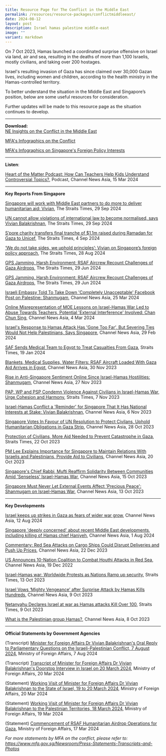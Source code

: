 ```yaml
---
title: Resource Page for The Conflict in the Middle East
permalink: /resources/resource-packages/conflictmiddleeast/
date: 2024-08-12
layout: post
description: Israel hamas palestine middle-east
image: ""
variant: markdown
---
```

On 7 Oct 2023, Hamas launched a coordinated surprise offensive on Israel via land, air and sea, resulting in the deaths of more than 1,100 Israelis, mostly civilians, and taking over 200 hostages. 

Israel's resulting invasion of Gaza has since claimed over 30,000 Gazan lives, including women and children, according to the health ministry in the Hamas-controlled territory.

To better understand the situation in the Middle East and Singapore’s position, below are some useful resources for consideration.

Further updates will be made to this resource page as the situation continues to develop.

****
**Download:**
<br> [NE Insights on the Conflict in the Middle East](/files/Updated_NE_Insights_on_the_Middle_East_Conflict_compressed.pdf)

<a target="blank" href="https://www.mfa.gov.sg/Newsroom/Announcements-and-Highlights/2023/11/20231106-Parl-Sitting">MFA's Infographics on the Conflict</a>

<a target="blank" href="https://drive.google.com/drive/folders/1DowhPeYUSo1v1E4DIT8arWdItxZ4a_J3"> MFA's Infographics on Singapore's Foreign Policy Interests</a>

****

**Listen**:

<a target="blank" href="https://www.channelnewsasia.com/podcasts/classroom-cce-lessons-difficult-topics-moe-schools-students-heart-matter-podcast-4194666">Heart of the Matter Podcast: How Can Teachers Help Kids Understand Controversial Topics?</a>, Podcast, Channel News Asia, 15 Mar 2024

****

**Key Reports From Singapore**

<a target="blank" href="https://www.straitstimes.com/world/middle-east/singapore-will-work-with-middle-east-partners-to-do-more-to-deliver-humanitarian-assistance-vivian">Singapore will work with Middle East partners to do more to deliver humanitarian aid: Vivian</a>, The Straits Times, 29 Sep 2024

<a target="blank" href="https://www.straitstimes.com/singapore/un-cannot-allow-violations-of-international-law-to-become-normalised-says-vivian">UN cannot allow violations of international law to become normalised, says Vivian Balakrishnan</a>, The Straits Times, 29 Sep 2024

<a target="blank" href="https://www.straitstimes.com/singapore/s-pore-charity-transfers-final-tranche-of-11m-raised-during-ramadan-for-gaza-to-unicef">S’pore charity transfers final tranche of $1.1m raised during Ramadan for Gaza to Unicef</a>, The Straits Times, 4 Sep 2024

<a target="blank" href="https://www.straitstimes.com/singapore/we-do-not-take-sides-we-uphold-principles-vivian-on-singapore-s-foreign-policy-approach">‘We do not take sides, we uphold principles’: Vivian on Singapore’s foreign policy approach</a>, The Straits Times, 28 Aug 2024

<a target="blank" href="https://www.straitstimes.com/singapore/gps-jamming-harsh-environment-rsaf-aircrew-recount-challenges-of-gaza-airdrops">GPS Jamming, Harsh Environment: RSAF Aircrew Recount Challenges of Gaza Airdrops</a>, The Straits Times, 29 Jun 2024

<a target="blank" href="https://www.straitstimes.com/singapore/gps-jamming-harsh-environment-rsaf-aircrew-recount-challenges-of-gaza-airdrops">GPS Jamming, Harsh Environment: RSAF Aircrew Recount Challenges of Gaza Airdrops</a>, The Straits Times, 29 Jun 2024

<a target="blank" href="https://www.channelnewsasia.com/singapore/israel-embassy-singapore-palestine-facebook-post-shanmugam-4219541">Israeli Embassy Told To Take Down 'Completely Unacceptable' Facebook Post on Palestine: Shanmugam</a>, Channel News Asia, 25 Mar 2024

<a target="blank" href="https://www.channelnewsasia.com/singapore/lessons-israel-hamas-conflict-online-representation-teacher-abuse-external-interference-chan-chun-sing-4168581">Online Misrepresentation of MOE Lessons on Israel-Hamas War Led to Abuse Towards Teachers, Potential 'External Interference' Involved: Chan Chun Sing</a>, Channel News Asia, 4 Mar 2024

<a target="blank" href="https://www.channelnewsasia.com/world/us-urges-israel-let-muslims-worship-al-aqsa-during-ramadan-4157671">Israel's Response to Hamas Attack Has 'Gone Too Far', But Severing Ties Would Not Help Palestinians, Says Singapore</a>, Channel News Asia, 29 Feb 2024

<a target="blank" href="https://www.straitstimes.com/singapore/saf-sends-medical-team-to-egypt-to-treat-casualties-from-gaza">SAF Sends Medical Team to Egypt to Treat Casualties From Gaza</a>, Straits Times, 19 Jan 2024

<a target="blank" href="https://www.channelnewsasia.com/singapore/singapore-rsaf-urgent-aid-gaza-civilians-israel-hamas-war-3954321">Blankets, Medical Supplies, Water Filters: RSAF Aircraft Loaded With Gaza Aid Arrives in Egypt</a>, Channel News Asia, 30 Nov 2023

<a target="blank" href="https://www.channelnewsasia.com/singapore/shanmugam-anti-singapore-sentiments-online-after-oct-7-hamas-israel-3948091">Rise in Anti-Singapore Sentiment Online Since Israel-Hamas Hostilities: Shanmugam</a>, Channel News Asia, 27 Nov 2023

<a target="blank" href="https://www.straitstimes.com/singapore/politics/pap-wp-and-psp-condemn-violence-against-civilians-in-israel-hamas-war-urge-cohesion-and-harmony">PAP, WP and PSP Condemn Violence Against Civilians in Israel-Hamas War, Urge Cohesion and Harmony</a>, Straits Times, 7 Nov 2023

<a target="blank" href="https://www.channelnewsasia.com/singapore/israel-hamas-conflict-stark-reminder-singapore-national-interests-stake-vivian-balakrishnan-3899991?cid=telegram_cna_social_28112017_cna">Israel-Hamas Conflict a 'Reminder' for Singapore That It Has National Interests at Stake: Vivian Balakrishnan</a>, Channel News Asia, 6 Nov 2023

<a target="blank" href="https://www.channelnewsasia.com/singapore/singapore-vote-resolution-gaza-israel-hamas-conflict-humanitarian-civilians-united-nations-3879266">Singapore Votes In Favour of UN Resolution to Protect Civilans, Uphold Humanitarian Obligations in Gaza Strip</a>, Channel News Asia, 28 Oct 2023

<a target="blank" href="https://www.straitstimes.com/singapore/community/protection-of-civilians-more-aid-needed-to-prevent-catastrophe-in-gaza-president-tharman">Protection of Civilians, More Aid Needed to Prevent Catastrophe in Gaza</a>, Straits Times, 22 Oct 2023

<a target="blank" href="https://www.channelnewsasia.com/singapore/sensible-singapore-maintain-relations-israel-palestinians-provide-aid-civilians-conflict-pm-lee-hsien-loong-3861481">PM Lee Explains Importance for Singapore to Maintain Relations With Israelis and Palestinians, Provide Aid to Civilians</a>, Channel News Asia, 20 Oct 2023

<a target="blank" href="https://www.channelnewsasia.com/singapore/chief-rabbi-mufti-singapore-solidarity-jewish-muslim-communities-israel-hamas-war-3847391">Singapore's Chief Rabbi, Mufti Reaffirm Solidarity Between Communities Amid 'Senseless' Israel-Hamas War</a>, Channel News Asia, 15 Oct 2023

<a target="blank" href="https://www.straitstimes.com/singapore/singapore-must-never-let-external-events-affect-precious-peace-shanmugam-on-israel-hamas-war">Singapore Must Never Let External Events Affect 'Precious Peace': Shanmugam on Israel-Hamas War</a>, Channel News Asia, 13 Oct 2023

****

**Key Developments**

<a target="blank" href="https://www.channelnewsasia.com/world/israel-hamas-war-strikes-gaza-wider-war-4541961">Israel keeps up strikes in Gaza as fears of wider war grow</a>, Channel News Asia, 12 Aug 2024

<a target="blank" href="https://www.channelnewsasia.com/singapore/israel-hamas-war-hezbollah-ismail-haniyeh-mohammed-deif-fuad-shukr-mfa-4519716">Singapore 'deeply concerned' about recent Middle East developments, including killing of Hamas chief Haniyeh</a>, Channel News Asia, 1 Aug 2024

<a target="blank" href="https://www.channelnewsasia.com/commentary/red-sea-suez-canal-houthi-shipping-delay-cost-4004226">Commentary: Red Sea Attacks on Cargo Ships Could Disrupt Deliveries and Push Up Prices</a>, Channel News Asia, 22 Dec 2023

<a target="blank" href="https://www.channelnewsasia.com/world/us-plans-international-coalition-counter-red-sea-attacks-3997746">US Announces 10-Nation Coalition to Combat Houthi Attacks in Red Sea</a>, Channel News Asia, 19 Dec 2022

<a target="blank" href="https://www.youtube.com/watch?v=pyo1ff69LaY">Israel-Hamas war: Worldwide Protests as Nations Ramp up security</a>, Straits Times, 13 Oct 2023

<a target="blank" href="https://www.channelnewsasia.com/world/israel-hamas-surprise-attack-gaza-strikes-3828731">Israel Vows ‘Mighty Vengeance’ after Surprise Attack by Hamas Kills Hundreds</a>, Channel News Asia, 9 Oct 2023

<a target="blank" href="https://www.straitstimes.com/world/middle-east/sirens-warning-of-incoming-rockets-sound-around-gaza-near-tel-aviv">Netanyahu Declares Israel at war as Hamas attacks Kill Over 100</a>, Straits Times, 9 Oct 2023

<a target="blank" href="https://www.channelnewsasia.com/world/what-palestinian-group-hamas-3828851">What is the Palestinian group Hamas?</a>, Channel News Asia, 8 Oct 2023

****

**Official Statements by Government Agencies**

(Transcript) <a target="blank" href="https://www.mfa.gov.sg/Newsroom/Press-Statements-Transcripts-and-Photos/2024/08/Min-FA-PQ-Oral-Reply-August-2024">Minister for Foreign Affairs Dr Vivian Balakrishnan's Oral Reply to Parliamentary Questions on the Israeli-Palestinian Conflict, 7 August 2024</a>, Ministry of Foreign Affairs, 7 Aug 2024

(Transcript) <a target="blank" href="https://www.mfa.gov.sg/Newsroom/Press-Statements-Transcripts-and-Photos/2024/03/FM-Dr-Vivian-Balakrishnan-Doorstop-Interview-in-Israel-on-20-March-2024">Transcript of Minister for Foreign Affairs Dr Vivian Balakrishnan's Doorstop Interview in Israel on 20 March 2024</a>, Ministry of Foreign Affairs, 20 Mar 2024

(Statement) <a target="blank" href="https://www.mfa.gov.sg/Newsroom/Press-Statements-Transcripts-and-Photos/2024/03/FM-Visit-to-Israel">Working Visit of Minister for Foreign Affairs Dr Vivian Balakrishnan to the State of Israel, 19 to 20 March 2024</a>, Ministry of Foreign Affairs, 20 Mar 2024

(Statement) <a target="blank" href="https://www.mfa.gov.sg/Newsroom/Press-Statements-Transcripts-and-Photos/2024/03/20240319-Minister-PA-Visit">Working Visit of Minister for Foreign Affairs Dr Vivian Balakrishnan to the Palestinian Territories, 18 March 2024</a>, Ministry of Foreign Affairs, 19 Mar 2024

(Statement) <a target="blank" href="https://www.mfa.gov.sg/Newsroom/Press-Statements-Transcripts-and-Photos/2024/03/20240317-mfamindefjs-3hagaza">Commencement of RSAF Humanitarian Airdrop Operations for Gaza</a>, Ministry of Foreign Affairs, 17 Mar 2024




*For more statements by MFA on the conflict, please refer to: https://www.mfa.gov.sg/Newsroom/Press-Statements-Transcripts-and-Photos*